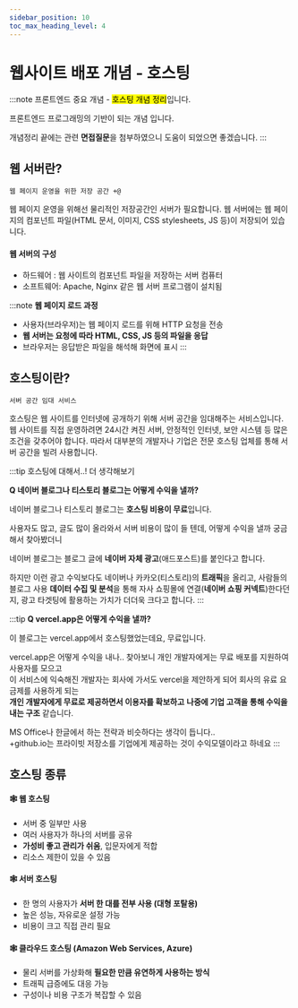 ```yaml
---
sidebar_position: 10
toc_max_heading_level: 4
---
```


# 웹사이트 배포 개념 - 호스팅

:::note
프론트엔드 중요 개념 - <mark>호스팅 개념 정리</mark>입니다.

프론트엔드 프로그래밍의 기반이 되는 개념 입니다.

개념정리 끝에는 관련 **면접질문**을 첨부하였으니 도움이 되었으면 좋겠습니다.
:::


## 웹 서버란?
`웹 페이지 운영을 위한 저장 공간 +@`

웹 페이지 운영을 위해선 물리적인 저장공간인 서버가 필요합니다. 웹 서버에는 웹 페이지의 컴포넌트 파일(HTML 문서, 이미지, CSS stylesheets, JS 등)이 저장되어 있습니다.

#### 웹 서버의 구성

- 하드웨어 : 웹 사이트의 컴포넌트 파일을 저장하는 서버 컴퓨터
- 소프트웨어: Apache, Nginx 같은 웹 서버 프로그램이 설치됨


:::note
**웹 페이지 로드 과정**
- 사용자(브라우저)는 웹 페이지 로드를 위해 HTTP 요청을 전송
- **웹 서버는 요청에 따라 HTML, CSS, JS 등의 파일을 응답**
- 브라우저는 응답받은 파일을 해석해 화면에 표시
:::


## 호스팅이란?
`서버 공간 임대 서비스`

호스팅은 웹 사이트를 인터넷에 공개하기 위해 서버 공간을 임대해주는 서비스입니다. 웹 사이트를 직접 운영하려면 24시간 켜진 서버, 안정적인 인터넷, 보안 시스템 등 많은 조건을 갖추어야 합니다. 따라서 대부분의 개발자나 기업은 전문 호스팅 업체를 통해 서버 공간을 빌려 사용합니다.

:::tip
호스팅에 대해서..! 더 생각해보기

**Q 네이버 블로그나 티스토리 블로그는 어떻게 수익을 낼까?**

네이버 블로그나 티스토리 블로그는 **호스팅 비용이 무료**입니다.

사용자도 많고, 글도 많이 올라와서 서버 비용이 많이 들 텐데, 어떻게 수익을 낼까 궁금해서 찾아봤더니 

네이버 블로그는 블로그 글에 **네이버 자체 광고**(애드포스트)를 붙인다고 합니다.

하지만 이런 광고 수익보다도 네이버나 카카오(티스토리)의 **트래픽**을 올리고, 사람들의 블로그 사용 **데이터 수집 및 분석**을 통해 자사 쇼핑몰에 연결(**네이버 쇼핑 커넥트**)한다던지, 광고 타겟팅에 활용하는 가치가 더더욱 크다고 합니다.
:::

:::tip
**Q vercel.app은 어떻게 수익을 낼까?**

이 블로그는 vercel.app에서 호스팅했었는데요, 무료입니다.

vercel.app은 어떻게 수익을 내나.. 찾아보니 개인 개발자에게는 무료 배포를 지원하여 사용자를 모으고  
이 서비스에 익숙해진 개발자는 회사에 가서도 vercel을 제안하게 되어 회사의 유료 요금제를 사용하게 되는  
**개인 개발자에게 무료로 제공하면서 이용자를 확보하고** **나중에 기업 고객을 통해 수익을 내는 구조** 같습니다.

MS Office나 한글에서 하는 전략과 비슷하다는 생각이 듭니다..  
+github.io는 프라이빗 저장소를 기업에게 제공하는 것이 수익모델이라고 하네요
:::


## 호스팅 종류

#### 🕸 웹 호스팅

- 서버 중 일부만 사용
- 여러 사용자가 하나의 서버를 공유
- **가성비 좋고 관리가 쉬움**, 입문자에게 적합
- 리소스 제한이 있을 수 있음

#### 🕸 서버 호스팅

- 한 명의 사용자가 **서버 한 대를 전부 사용 (대형 포탈용)**
- 높은 성능, 자유로운 설정 가능
- 비용이 크고 직접 관리 필요

#### 🕸 클라우드 호스팅 (Amazon Web Services, Azure)

- 물리 서버를 가상화해 **필요한 만큼 유연하게 사용하는 방식**
- 트래픽 급증에도 대응 가능
- 구성이나 비용 구조가 복잡할 수 있음